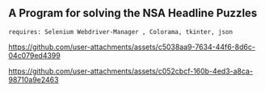 ## A Program for solving the NSA Headline Puzzles

```
requires: Selenium Webdriver-Manager , Colorama, tkinter, json
```

https://github.com/user-attachments/assets/c5038aa9-7634-44f6-8d6c-04c079ed4399



https://github.com/user-attachments/assets/c052cbcf-160b-4ed3-a8ca-98710a9e2463

